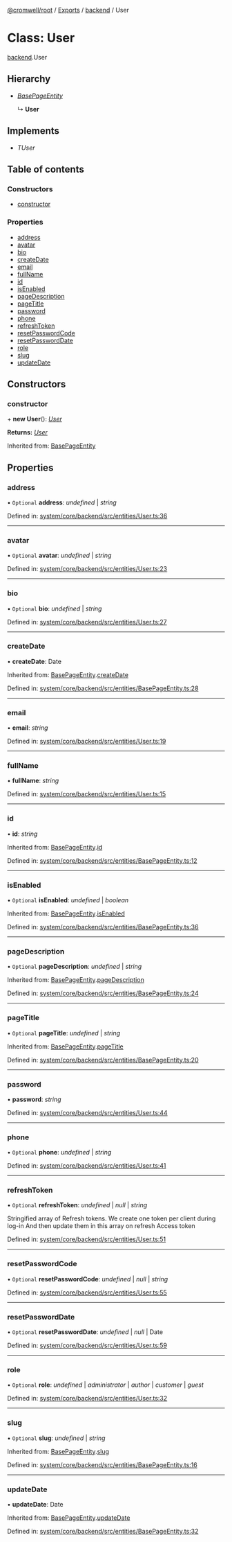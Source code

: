 [@cromwell/root](../README.md) / [Exports](../modules.md) / [backend](../modules/backend.md) / User

# Class: User

[backend](../modules/backend.md).User

## Hierarchy

* [*BasePageEntity*](backend.basepageentity.md)

  ↳ **User**

## Implements

* *TUser*

## Table of contents

### Constructors

- [constructor](backend.user.md#constructor)

### Properties

- [address](backend.user.md#address)
- [avatar](backend.user.md#avatar)
- [bio](backend.user.md#bio)
- [createDate](backend.user.md#createdate)
- [email](backend.user.md#email)
- [fullName](backend.user.md#fullname)
- [id](backend.user.md#id)
- [isEnabled](backend.user.md#isenabled)
- [pageDescription](backend.user.md#pagedescription)
- [pageTitle](backend.user.md#pagetitle)
- [password](backend.user.md#password)
- [phone](backend.user.md#phone)
- [refreshToken](backend.user.md#refreshtoken)
- [resetPasswordCode](backend.user.md#resetpasswordcode)
- [resetPasswordDate](backend.user.md#resetpassworddate)
- [role](backend.user.md#role)
- [slug](backend.user.md#slug)
- [updateDate](backend.user.md#updatedate)

## Constructors

### constructor

\+ **new User**(): [*User*](backend.user.md)

**Returns:** [*User*](backend.user.md)

Inherited from: [BasePageEntity](backend.basepageentity.md)

## Properties

### address

• `Optional` **address**: *undefined* \| *string*

Defined in: [system/core/backend/src/entities/User.ts:36](https://github.com/CromwellCMS/Cromwell/blob/b0001b2/system/core/backend/src/entities/User.ts#L36)

___

### avatar

• `Optional` **avatar**: *undefined* \| *string*

Defined in: [system/core/backend/src/entities/User.ts:23](https://github.com/CromwellCMS/Cromwell/blob/b0001b2/system/core/backend/src/entities/User.ts#L23)

___

### bio

• `Optional` **bio**: *undefined* \| *string*

Defined in: [system/core/backend/src/entities/User.ts:27](https://github.com/CromwellCMS/Cromwell/blob/b0001b2/system/core/backend/src/entities/User.ts#L27)

___

### createDate

• **createDate**: Date

Inherited from: [BasePageEntity](backend.basepageentity.md).[createDate](backend.basepageentity.md#createdate)

Defined in: [system/core/backend/src/entities/BasePageEntity.ts:28](https://github.com/CromwellCMS/Cromwell/blob/b0001b2/system/core/backend/src/entities/BasePageEntity.ts#L28)

___

### email

• **email**: *string*

Defined in: [system/core/backend/src/entities/User.ts:19](https://github.com/CromwellCMS/Cromwell/blob/b0001b2/system/core/backend/src/entities/User.ts#L19)

___

### fullName

• **fullName**: *string*

Defined in: [system/core/backend/src/entities/User.ts:15](https://github.com/CromwellCMS/Cromwell/blob/b0001b2/system/core/backend/src/entities/User.ts#L15)

___

### id

• **id**: *string*

Inherited from: [BasePageEntity](backend.basepageentity.md).[id](backend.basepageentity.md#id)

Defined in: [system/core/backend/src/entities/BasePageEntity.ts:12](https://github.com/CromwellCMS/Cromwell/blob/b0001b2/system/core/backend/src/entities/BasePageEntity.ts#L12)

___

### isEnabled

• `Optional` **isEnabled**: *undefined* \| *boolean*

Inherited from: [BasePageEntity](backend.basepageentity.md).[isEnabled](backend.basepageentity.md#isenabled)

Defined in: [system/core/backend/src/entities/BasePageEntity.ts:36](https://github.com/CromwellCMS/Cromwell/blob/b0001b2/system/core/backend/src/entities/BasePageEntity.ts#L36)

___

### pageDescription

• `Optional` **pageDescription**: *undefined* \| *string*

Inherited from: [BasePageEntity](backend.basepageentity.md).[pageDescription](backend.basepageentity.md#pagedescription)

Defined in: [system/core/backend/src/entities/BasePageEntity.ts:24](https://github.com/CromwellCMS/Cromwell/blob/b0001b2/system/core/backend/src/entities/BasePageEntity.ts#L24)

___

### pageTitle

• `Optional` **pageTitle**: *undefined* \| *string*

Inherited from: [BasePageEntity](backend.basepageentity.md).[pageTitle](backend.basepageentity.md#pagetitle)

Defined in: [system/core/backend/src/entities/BasePageEntity.ts:20](https://github.com/CromwellCMS/Cromwell/blob/b0001b2/system/core/backend/src/entities/BasePageEntity.ts#L20)

___

### password

• **password**: *string*

Defined in: [system/core/backend/src/entities/User.ts:44](https://github.com/CromwellCMS/Cromwell/blob/b0001b2/system/core/backend/src/entities/User.ts#L44)

___

### phone

• `Optional` **phone**: *undefined* \| *string*

Defined in: [system/core/backend/src/entities/User.ts:41](https://github.com/CromwellCMS/Cromwell/blob/b0001b2/system/core/backend/src/entities/User.ts#L41)

___

### refreshToken

• `Optional` **refreshToken**: *undefined* \| *null* \| *string*

Stringified array of Refresh tokens. We create one token per client during log-in
And then update them in this array on refresh Access token

Defined in: [system/core/backend/src/entities/User.ts:51](https://github.com/CromwellCMS/Cromwell/blob/b0001b2/system/core/backend/src/entities/User.ts#L51)

___

### resetPasswordCode

• `Optional` **resetPasswordCode**: *undefined* \| *null* \| *string*

Defined in: [system/core/backend/src/entities/User.ts:55](https://github.com/CromwellCMS/Cromwell/blob/b0001b2/system/core/backend/src/entities/User.ts#L55)

___

### resetPasswordDate

• `Optional` **resetPasswordDate**: *undefined* \| *null* \| Date

Defined in: [system/core/backend/src/entities/User.ts:59](https://github.com/CromwellCMS/Cromwell/blob/b0001b2/system/core/backend/src/entities/User.ts#L59)

___

### role

• `Optional` **role**: *undefined* \| *administrator* \| *author* \| *customer* \| *guest*

Defined in: [system/core/backend/src/entities/User.ts:32](https://github.com/CromwellCMS/Cromwell/blob/b0001b2/system/core/backend/src/entities/User.ts#L32)

___

### slug

• `Optional` **slug**: *undefined* \| *string*

Inherited from: [BasePageEntity](backend.basepageentity.md).[slug](backend.basepageentity.md#slug)

Defined in: [system/core/backend/src/entities/BasePageEntity.ts:16](https://github.com/CromwellCMS/Cromwell/blob/b0001b2/system/core/backend/src/entities/BasePageEntity.ts#L16)

___

### updateDate

• **updateDate**: Date

Inherited from: [BasePageEntity](backend.basepageentity.md).[updateDate](backend.basepageentity.md#updatedate)

Defined in: [system/core/backend/src/entities/BasePageEntity.ts:32](https://github.com/CromwellCMS/Cromwell/blob/b0001b2/system/core/backend/src/entities/BasePageEntity.ts#L32)
